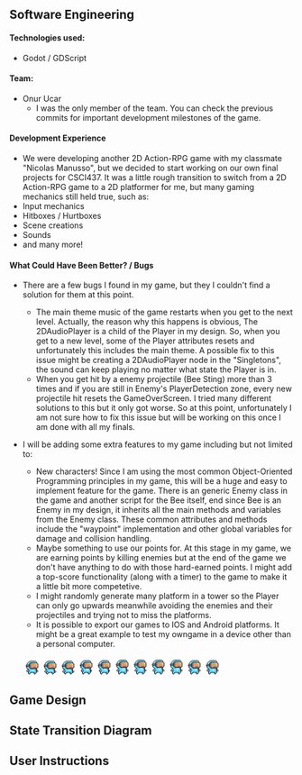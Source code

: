 ## Software Engineering
#### Technologies used: 
- Godot / GDScript
#### Team:
- Onur Ucar
	- I was the only member of the team. You can check the previous commits for important development milestones of the game.
#### Development Experience
- We were developing another 2D Action-RPG game with my classmate "Nicolas Manusso", but we decided to start working on our own final projects for CSCI437. It was a little rough transition to switch from a 2D Action-RPG game to a 2D platformer for me, but many gaming mechanics still held true, such as:
- Input mechanics
- Hitboxes / Hurtboxes
- Scene creations
- Sounds
- and many more!

#### What Could Have Been Better? / Bugs
- There are a few bugs I found in my game, but they I couldn't find a solution for them at this point. 
	- The main theme music of the game restarts when you get to the next level. Actually, the reason why this happens is obvious, The 2DAudioPlayer is a child of the Player in my design. So, when you get to a new level, some of the Player attributes resets and unfortunately this includes the main theme. A possible fix to this issue might be creating a 2DAudioPlayer node in the "Singletons",  the sound can keep playing no matter what state the Player is in.
	- When you get hit by a enemy projectile (Bee Sting) more than 3 times and if you are still in Enemy's PlayerDetection zone, every new projectile hit resets the GameOverScreen. I tried many different solutions to this but it only got worse. So at this point, unfortunately I am not sure how to fix this issue but will be working on this once I am done with all my finals.
- I will be adding some extra features to my game including but not limited to:
	- New characters! Since I am using the most common Object-Oriented Programming principles in my game, this will be a huge and easy to implement feature for the game. There is an generic Enemy class in the game and another script for the Bee itself, end since Bee is an Enemy in my design, it inherits all the main methods and variables from the Enemy class. These common attributes and methods include the "waypoint" implementation and other global variables for damage and collision handling. 
	- Maybe something to use our points for. At this stage in my game, we are earning points by killing enemies but at the end of the game we don't have anything to do with those hard-earned points. I might add a top-score functionality (along with a timer) to the game to make it a little bit more competetive. 
	- I might randomly generate many platform in a tower so the Player can only go upwards meanwhile avoiding the enemies and their projectiles and trying not to miss the platforms.
	- It is possible to export our games to IOS and Android platforms. It might be a great example to test my owngame in a device other than a personal computer. 

	![Player Idle](https://raw.githubusercontent.com/oucar/437-final/master/Assets/Pixel%20Adventure%201/Main%20Characters/Virtual%20Guy/Idle%20(32x32).png?token=ANZTQTEUIV6PFUB6DHBWZDDBWRLI2)


## Game Design



## State Transition Diagram

## User Instructions